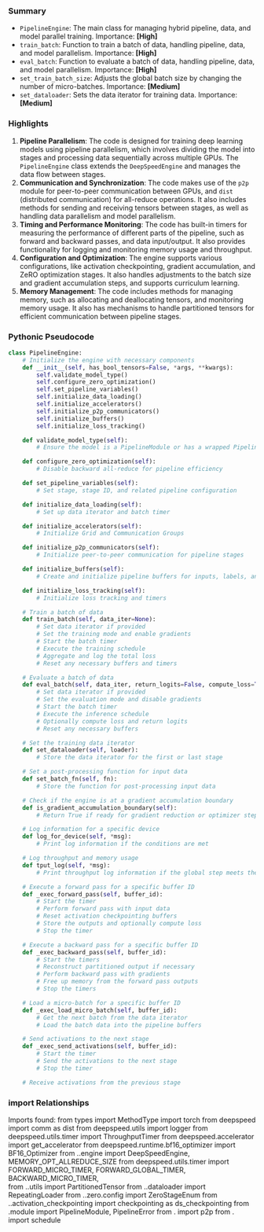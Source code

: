 

### Summary



* `PipelineEngine`: The main class for managing hybrid pipeline, data, and model parallel training. Importance: **[High]**
* `train_batch`: Function to train a batch of data, handling pipeline, data, and model parallelism. Importance: **[High]**
* `eval_batch`: Function to evaluate a batch of data, handling pipeline, data, and model parallelism. Importance: **[High]**
* `set_train_batch_size`: Adjusts the global batch size by changing the number of micro-batches. Importance: **[Medium]**
* `set_dataloader`: Sets the data iterator for training data. Importance: **[Medium]**

### Highlights



1. **Pipeline Parallelism**: The code is designed for training deep learning models using pipeline parallelism, which involves dividing the model into stages and processing data sequentially across multiple GPUs. The `PipelineEngine` class extends the `DeepSpeedEngine` and manages the data flow between stages.
2. **Communication and Synchronization**: The code makes use of the `p2p` module for peer-to-peer communication between GPUs, and `dist` (distributed communication) for all-reduce operations. It also includes methods for sending and receiving tensors between stages, as well as handling data parallelism and model parallelism.
3. **Timing and Performance Monitoring**: The code has built-in timers for measuring the performance of different parts of the pipeline, such as forward and backward passes, and data input/output. It also provides functionality for logging and monitoring memory usage and throughput.
4. **Configuration and Optimization**: The engine supports various configurations, like activation checkpointing, gradient accumulation, and ZeRO optimization stages. It also handles adjustments to the batch size and gradient accumulation steps, and supports curriculum learning.
5. **Memory Management**: The code includes methods for managing memory, such as allocating and deallocating tensors, and monitoring memory usage. It also has mechanisms to handle partitioned tensors for efficient communication between pipeline stages.

### Pythonic Pseudocode

```python
class PipelineEngine:
    # Initialize the engine with necessary components
    def __init__(self, has_bool_tensors=False, *args, **kwargs):
        self.validate_model_type()
        self.configure_zero_optimization()
        self.set_pipeline_variables()
        self.initialize_data_loading()
        self.initialize_accelerators()
        self.initialize_p2p_communicators()
        self.initialize_buffers()
        self.initialize_loss_tracking()

    def validate_model_type(self):
        # Ensure the model is a PipelineModule or has a wrapped PipelineModule

    def configure_zero_optimization(self):
        # Disable backward all-reduce for pipeline efficiency

    def set_pipeline_variables(self):
        # Set stage, stage ID, and related pipeline configuration

    def initialize_data_loading(self):
        # Set up data iterator and batch timer

    def initialize_accelerators(self):
        # Initialize Grid and Communication Groups

    def initialize_p2p_communicators(self):
        # Initialize peer-to-peer communication for pipeline stages

    def initialize_buffers(self):
        # Create and initialize pipeline buffers for inputs, labels, and activations

    def initialize_loss_tracking(self):
        # Initialize loss tracking and timers

    # Train a batch of data
    def train_batch(self, data_iter=None):
        # Set data iterator if provided
        # Set the training mode and enable gradients
        # Start the batch timer
        # Execute the training schedule
        # Aggregate and log the total loss
        # Reset any necessary buffers and timers

    # Evaluate a batch of data
    def eval_batch(self, data_iter, return_logits=False, compute_loss=True):
        # Set data iterator if provided
        # Set the evaluation mode and disable gradients
        # Start the batch timer
        # Execute the inference schedule
        # Optionally compute loss and return logits
        # Reset any necessary buffers

    # Set the training data iterator
    def set_dataloader(self, loader):
        # Store the data iterator for the first or last stage

    # Set a post-processing function for input data
    def set_batch_fn(self, fn):
        # Store the function for post-processing input data

    # Check if the engine is at a gradient accumulation boundary
    def is_gradient_accumulation_boundary(self):
        # Return True if ready for gradient reduction or optimizer step

    # Log information for a specific device
    def log_for_device(self, *msg):
        # Print log information if the conditions are met

    # Log throughput and memory usage
    def tput_log(self, *msg):
        # Print throughput log information if the global step meets the condition

    # Execute a forward pass for a specific buffer ID
    def _exec_forward_pass(self, buffer_id):
        # Start the timer
        # Perform forward pass with input data
        # Reset activation checkpointing buffers
        # Store the outputs and optionally compute loss
        # Stop the timer

    # Execute a backward pass for a specific buffer ID
    def _exec_backward_pass(self, buffer_id):
        # Start the timers
        # Reconstruct partitioned output if necessary
        # Perform backward pass with gradients
        # Free up memory from the forward pass outputs
        # Stop the timers

    # Load a micro-batch for a specific buffer ID
    def _exec_load_micro_batch(self, buffer_id):
        # Get the next batch from the data iterator
        # Load the batch data into the pipeline buffers

    # Send activations to the next stage
    def _exec_send_activations(self, buffer_id):
        # Start the timer
        # Send the activations to the next stage
        # Stop the timer

    # Receive activations from the previous stage
```


### import Relationships

Imports found:
from types import MethodType
import torch
from deepspeed import comm as dist
from deepspeed.utils import logger
from deepspeed.utils.timer import ThroughputTimer
from deepspeed.accelerator import get_accelerator
from deepspeed.runtime.bf16_optimizer import BF16_Optimizer
from ..engine import DeepSpeedEngine, MEMORY_OPT_ALLREDUCE_SIZE
from deepspeed.utils.timer import FORWARD_MICRO_TIMER, FORWARD_GLOBAL_TIMER, BACKWARD_MICRO_TIMER, \
from ..utils import PartitionedTensor
from ..dataloader import RepeatingLoader
from ..zero.config import ZeroStageEnum
from ..activation_checkpointing import checkpointing as ds_checkpointing
from .module import PipelineModule, PipelineError
from . import p2p
from . import schedule